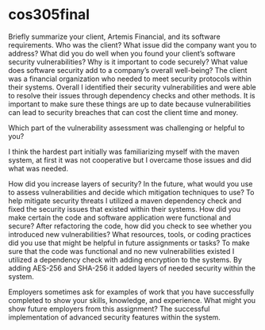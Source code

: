 # cos305final



Briefly summarize your client, Artemis Financial, and its software requirements. Who was the client? What issue did the company want you to address?
What did you do well when you found your client’s software security vulnerabilities? Why is it important to code securely? What value does software security add to a company’s overall well-being?
The client was a financial organization who needed to meet security protocols within their systems. Overall I identified their security vulnerabilities and were able to resolve their issues through dependency checks and other methods. It is important to make sure these things are up to date because vulnerabilities can lead to security breaches that can cost the client time and money. 

Which part of the vulnerability assessment was challenging or helpful to you?

I think the hardest part initially was familiarizing myself with the maven system, at first it was not cooperative but I overcame those issues and did what was needed.

How did you increase layers of security? In the future, what would you use to assess vulnerabilities and decide which mitigation techniques to use?
To help mitigate security threats I utilized a maven dependency check and fixed the security issues that existed within their systems. 
How did you make certain the code and software application were functional and secure? After refactoring the code, how did you check to see whether you introduced new vulnerabilities?
What resources, tools, or coding practices did you use that might be helpful in future assignments or tasks?
To make sure that the code was functional and no new vulnerabilities existed I utilized a dependency check with adding encryption to the systems. By adding AES-256 and SHA-256 it added layers of needed security within the system.

Employers sometimes ask for examples of work that you have successfully completed to show your skills, knowledge, and experience. What might you show future employers from this assignment?
The successful implementation of advanced security features within the system. 
